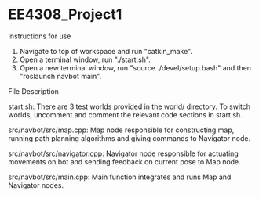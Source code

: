 # EE4308_Project1

Instructions for use

1. Navigate to top of workspace and run "catkin_make".
2. Open a terminal window, run "./start.sh". 
3. Open a new terminal window, run "source ./devel/setup.bash" and then "roslaunch navbot main".

File Description

start.sh: There are 3 test worlds provided in the world/ directory. To switch worlds, uncomment and comment the relevant code sections in start.sh.

src/navbot/src/map.cpp: Map node responsible for constructing map, running path planning algorithms and giving commands to Navigator node.

src/navbot/src/navigator.cpp: Navigator node responsible for actuating movements on bot and sending feedback on current pose to Map node.

src/navbot/src/main.cpp: Main function integrates and runs Map and Navigator nodes.
